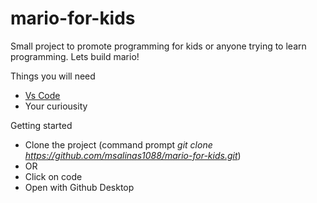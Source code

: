 # mario-for-kids

Small project to promote programming for kids or anyone trying to learn programming. Lets build mario!

Things you will need
* [Vs Code](https://code.visualstudio.com/)
* Your curiousity


Getting started
* Clone the project (command prompt *git clone https://github.com/msalinas1088/mario-for-kids.git*)
* OR
* Click on code
* Open with Github Desktop
